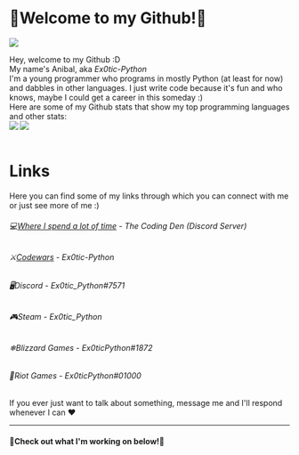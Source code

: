 # 🐍Welcome to my Github!🐍

<a href="https://hits.seeyoufarm.com">
  <img src="https://hits.seeyoufarm.com/api/count/incr/badge.svg?url=https%3A%2F%2Fgithub.com%2FEx0tic-Python&count_bg=%23414141&title_bg=%23000000&icon=cliqz.svg&icon_color=%231F04FF&title=Page+Visits&edge_flat=false"/>
</a>

Hey, welcome to my Github :D  
My name's Anibal, aka *Ex0tic-Python*  
I'm a young programmer who programs in mostly Python (at least for now) and dabbles in other languages. I just write code because it's fun and who knows, maybe I could get a career in this someday :)  
Here are some of my Github stats that show my top programming languages and other stats:  
<a href="https://github.com/anuraghazra/github-readme-stats">
  <img align="left" src="https://github-readme-stats.vercel.app/api?username=Ex0tic-Python&hide=stars&count_private=true&show_icons=true&theme=dark&include_all_commits=true" />
</a>
<a href="https://github.com/anuraghazra/github-readme-stats">
  <img align="left" src="https://github-readme-stats.vercel.app/api/top-langs/?username=Ex0tic-Python&langs_count=3&theme=dark" />
</a>  
<br />
# Links
Here you can find some of my links through which you can connect with me or just see more of me :)
###### 💻[*Where I spend a lot of time*](https://discord.gg/code) *- The Coding Den (Discord Server)*  
###### ⚔[*Codewars*](https://www.codewars.com/users/Ex0tic-Python) *- Ex0tic-Python*  
###### 🖥*Discord - Ex0tic_Python#7571*  
###### 🎮*Steam - Ex0tic_Python*  
###### ❄*Blizzard Games - Ex0ticPython#1872*  
###### 👊*Riot Games - Ex0ticPython#01000*  
If you ever just want to talk about something, message me and I'll respond whenever I can ♥

---

#### 🔻Check out what I'm working on below!🔻

<!--
May fix later
<a href="https://github.com/anuraghazra/github-readme-stats">
  <img align="left" src="https://github-readme-stats.vercel.app/api?username=Ex0tic-Python&hide=stars&count_private=true&show_icons=true&title_color=#2602b5&text_color=#ffffff&icon_color=#4414ff&bg_color=#000000&hide_border=true&include_all_commits=true" />
</a>
<a href="https://github.com/anuraghazra/github-readme-stats">
  <img align="right" src="https://github-readme-stats.vercel.app/api/top-langs/?username=Ex0tic-Python&langs_count=3&title_color=#2602b5&text_color=#ffffff&icon_color=#4414ff&bg_color=#000000&hide_border=true)](https://github.com/anuraghazra/github-readme-stats" />
</a>
-->
